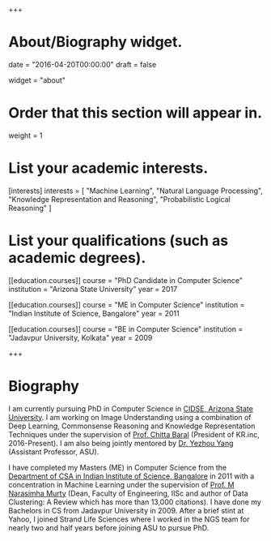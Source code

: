 +++
# About/Biography widget.

date = "2016-04-20T00:00:00"
draft = false

widget = "about"

# Order that this section will appear in.
weight = 1

# List your academic interests.
[interests]
  interests = [
    "Machine Learning",
    "Natural Language Processing",
    "Knowledge Representation and Reasoning",
    "Probabilistic Logical Reasoning"
  ]

# List your qualifications (such as academic degrees).
[[education.courses]]
  course = "PhD Candidate in Computer Science"
  institution = "Arizona State University"
  year = 2017

[[education.courses]]
  course = "ME in Computer Science"
  institution = "Indian Institute of Science, Bangalore"
  year = 2011

[[education.courses]]
  course = "BE in Computer Science"
  institution = "Jadavpur University, Kolkata"
  year = 2009
 
+++

# Biography

I am currently pursuing PhD in Computer Science in [CIDSE, Arizona State University](http://cidse.engineering.asu.edu/). I am working on Image Understanding using a combination of Deep Learning, Commonsense Reasoning and Knowledge Representation Techniques under the supervision of [Prof. Chitta Baral](http://www.public.asu.edu/~cbaral/) (President of KR.inc, 2016-Present). I am also being jointly mentored by [Dr. Yezhou Yang](http://yezhouyang.engineering.asu.edu/) (Assistant Professor, ASU). 
 
I have completed my Masters (ME) in Computer Science from the [Department of CSA in Indian Institute of Science, Bangalore](http://www.csa.iisc.ernet.in/) in 2011 with a concentration in Machine Learning under the supervision of [Prof. M Narasimha Murty](http://scholar.google.com/citations?user=VQZTmpcAAAAJ&hl=en) (Dean, Faculty of Engineering, IISc and author of Data Clustering: A Review which has more than 13,000 citations). I have done my Bachelors in CS from Jadavpur University in 2009. After a brief stint at Yahoo, I joined Strand Life Sciences where I worked in the NGS team for nearly two and half years before joining ASU to pursue PhD. 
